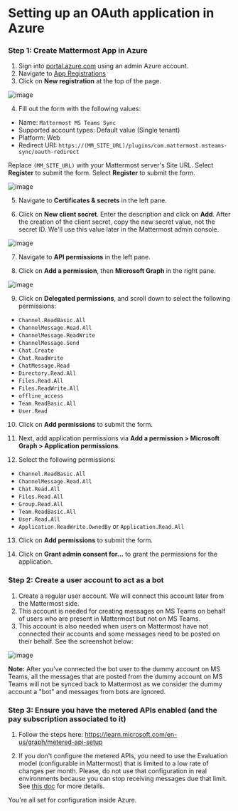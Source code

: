 # Setting up an OAuth application in Azure

### Step 1: Create Mattermost App in Azure

1. Sign into [portal.azure.com](https://portal.azure.com) using an admin Azure account.
2. Navigate to [App Registrations](https://portal.azure.com/#blade/Microsoft_AAD_IAM/ActiveDirectoryMenuBlade/RegisteredApps)
3. Click on **New registration** at the top of the page.

![image](https://user-images.githubusercontent.com/6913320/76347903-be67f580-62dd-11ea-829e-236dd45865a8.png)

4. Fill out the form with the following values:

- Name: `Mattermost MS Teams Sync`
- Supported account types: Default value (Single tenant)
- Platform: Web
- Redirect URI: `https://(MM_SITE_URL)/plugins/com.mattermost.msteams-sync/oauth-redirect`

Replace `(MM_SITE_URL)` with your Mattermost server's Site URL. Select **Register** to submit the form.
Select **Register** to submit the form.

![image](https://github.com/mattermost/mattermost-plugin-msteams-sync/assets/77336594/8a9add4e-307f-4e27-a308-a86a87ebb8e0)

5. Navigate to **Certificates & secrets** in the left pane.

6. Click on **New client secret**. Enter the description and click on **Add**. After the creation of the client secret, copy the new secret value, not the secret ID. We'll use this value later in the Mattermost admin console.

![image](https://user-images.githubusercontent.com/77336594/226332268-93b8fa85-ba5b-4fcc-938b-ca8d642b8521.png)

7. Navigate to **API permissions** in the left pane.

8. Click on **Add a permission**, then **Microsoft Graph** in the right pane.

![image](https://user-images.githubusercontent.com/6913320/76350226-c2961200-62e1-11ea-9080-19a9b75c2aee.png)

9. Click on **Delegated permissions**, and scroll down to select the following permissions:

- `Channel.ReadBasic.All`
- `ChannelMessage.Read.All`
- `ChannelMessage.ReadWrite`
- `ChannelMessage.Send`
- `Chat.Create`
- `Chat.ReadWrite`
- `ChatMessage.Read`
- `Directory.Read.All`
- `Files.Read.All`
- `Files.ReadWrite.All`
- `offline_access`
- `Team.ReadBasic.All`
- `User.Read`

10. Click on **Add permissions** to submit the form.

11. Next, add application permissions via **Add a permission > Microsoft Graph > Application permissions**.

12. Select the following permissions:

- `Channel.ReadBasic.All`
- `ChannelMessage.Read.All`
- `Chat.Read.All`
- `Files.Read.All`
- `Group.Read.All`
- `Team.ReadBasic.All`
- `User.Read.All`
- `Application.ReadWrite.OwnedBy` or `Application.Read.All`

13. Click on **Add permissions** to submit the form.

14. Click on **Grant admin consent for...** to grant the permissions for the application.

### Step 2: Create a user account to act as a bot

1. Create a regular user account. We will connect this account later from the Mattermost side.
1. This account is needed for creating messages on MS Teams on behalf of users who are present in Mattermost but not on MS Teams.
1. This account is also needed when users on Mattermost have not connected their accounts and some messages need to be posted on their behalf. See the screenshot below:

![image](https://user-images.githubusercontent.com/100013900/232403027-6d3ce866-d404-4ef2-a27b-ef5cc897cb25.png)

**Note:** After you've connected the bot user to the dummy account on MS Teams, all the messages that are posted from the dummy account on MS Teams will not be synced back to Mattermost as we consider the dummy account a "bot" and messages from bots are ignored.

### Step 3: Ensure you have the metered APIs enabled (and the pay subscription associated to it)

1. Follow the steps here: https://learn.microsoft.com/en-us/graph/metered-api-setup

1. If you don't configure the metered APIs, you need to use the Evaluation model (configurable in Mattermost) that is limited to a low rate of changes per month. Please, do not use that configuration in real environments because you can stop receiving messages due that limit. See [this doc](https://learn.microsoft.com/en-us/graph/teams-licenses) for more details.

You're all set for configuration inside Azure.
